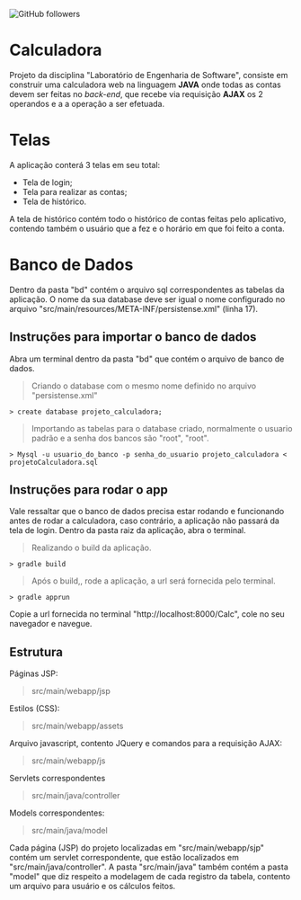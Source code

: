 

![GitHub followers](https://img.shields.io/github/followers/gamebielo?label=Gamebielo&style=social)

# Calculadora
Projeto da disciplina "Laboratório de Engenharia de Software", consiste em construir uma calculadora web na linguagem **JAVA** onde todas as contas devem ser feitas no *back-end*, que recebe via requisição **AJAX** os 2 operandos e a a operação a ser efetuada.

# Telas
A aplicação conterá 3 telas em seu total:

 - Tela de login;
 - Tela para realizar as contas;
 - Tela de histórico.

A tela de histórico contém todo o histórico de contas feitas pelo aplicativo, contendo também o usuário que a fez e o horário em que foi feito a conta.

# Banco de Dados
Dentro da pasta "bd" contém o arquivo sql correspondentes as tabelas da aplicação.
O nome da sua database deve ser igual o nome configurado no arquivo "src/main/resources/META-INF/persistense.xml" (linha 17).

## Instruções para importar o banco de dados
Abra um terminal dentro da pasta "bd" que contém o arquivo de banco de dados.

> Criando o database com o mesmo nome definido no arquivo "persistense.xml"

    > create database projeto_calculadora;

> Importando as tabelas para o database criado, normalmente o usuario padrão e a senha dos bancos são "root", "root".

    > Mysql -u usuario_do_banco -p senha_do_usuario projeto_calculadora < projetoCalculadora.sql
    
## Instruções para rodar o app
Vale ressaltar que o banco de dados precisa estar rodando e funcionando antes de rodar a calculadora, caso contrário, a aplicação não passará da tela de login.
Dentro da pasta raiz da aplicação, abra o terminal.

> Realizando o build da aplicação.

    > gradle build

> Após o build,, rode a aplicação, a url será fornecida pelo terminal.

    > gradle apprun
Copie a url fornecida no terminal "http://localhost:8000/Calc", cole no seu navegador e navegue.

## Estrutura
Páginas JSP:

> src/main/webapp/jsp

Estilos (CSS):

> src/main/webapp/assets

Arquivo javascript, contento JQuery e comandos para a requisição AJAX:

> src/main/webapp/js

Servlets correspondentes

> src/main/java/controller

Models correspondentes:

> src/main/java/model

Cada página (JSP) do projeto localizadas em "src/main/webapp/sjp" contém um servlet correspondente, que estão localizados em "src/main/java/controller".
A pasta "src/main/java" também contém a pasta "model" que diz respeito a modelagem de cada registro da tabela, contento um arquivo para usuário e os cálculos feitos.
